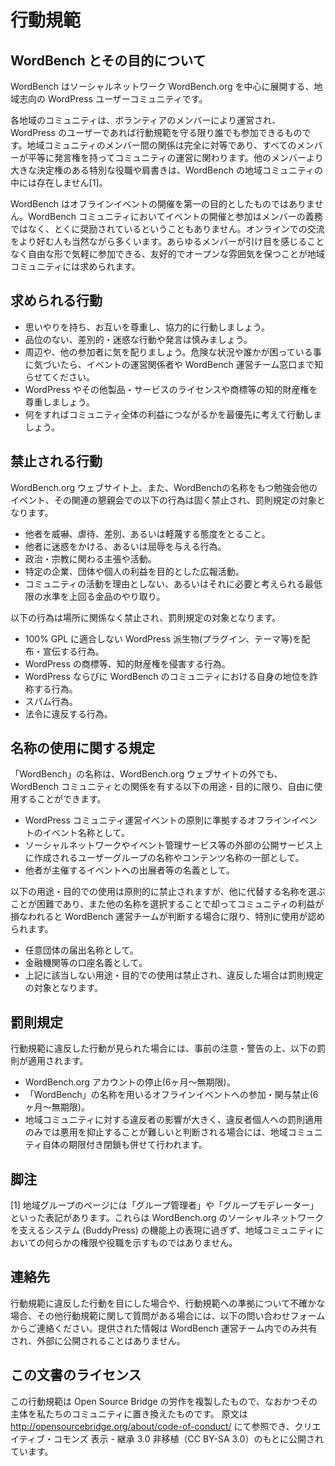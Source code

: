 # 行動規範

## WordBench とその目的について

WordBench はソーシャルネットワーク WordBench.org を中心に展開する、地域志向の WordPress ユーザーコミュニティです。

各地域のコミュニティは、ボランティアのメンバーにより運営され、WordPress のユーザーであれば行動規範を守る限り誰でも参加できるものです。地域コミュニティのメンバー間の関係は完全に対等であり、すべてのメンバーが平等に発言権を持ってコミュニティの運営に関わります。他のメンバーより大きな決定権のある特別な役職や肩書きは、WordBench の地域コミュニティの中には存在しません[1]。

WordBench はオフラインイベントの開催を第一の目的としたものではありません。WordBench コミュニティにおいてイベントの開催と参加はメンバーの義務ではなく、とくに奨励されているということもありません。オンラインでの交流をより好む人も当然ながら多くいます。あらゆるメンバーが引け目を感じることなく自由な形で気軽に参加できる、友好的でオープンな雰囲気を保つことが地域コミュニティには求められます。

## 求められる行動

- 思いやりを持ち、お互いを尊重し、協力的に行動しましょう。
- 品位のない、差別的・迷惑な行動や発言は慎みましょう。
- 周辺や、他の参加者に気を配りましょう。危険な状況や誰かが困っている事に気づいたら、イベントの運営関係者や WordBench 運営チーム窓口まで知らせてください。
- WordPress やその他製品・サービスのライセンスや商標等の知的財産権を尊重しましょう。
- 何をすればコミュニティ全体の利益につながるかを最優先に考えて行動しましょう。

## 禁止される行動

WordBench.org ウェブサイト上、また、WordBenchの名称をもつ勉強会他のイベント、その関連の懇親会での以下の行為は固く禁止され、罰則規定の対象となります。

- 他者を威嚇、虐待、差別、あるいは軽蔑する態度をとること。
- 他者に迷惑をかける、あるいは屈辱を与える行為。
- 政治・宗教に関わる主張や活動。
- 特定の企業、団体や個人の利益を目的とした広報活動。
- コミュニティの活動を理由としない、あるいはそれに必要と考えられる最低限の水準を上回る金品のやり取り。

以下の行為は場所に関係なく禁止され、罰則規定の対象となります。

- 100% GPL に適合しない WordPress 派生物(プラグイン、テーマ等)を配布・宣伝する行為。
- WordPress の商標等、知的財産権を侵害する行為。
- WordPress ならびに WordBench のコミュニティにおける自身の地位を詐称する行為。
- スパム行為。
- 法令に違反する行為。

## 名称の使用に関する規定

「WordBench」の名称は、WordBench.org ウェブサイトの外でも、WordBench コミュニティとの関係を有する以下の用途・目的に限り、自由に使用することができます。

- WordPress コミュニティ運営イベントの原則に準拠するオフラインイベントのイベント名称として。
- ソーシャルネットワークやイベント管理サービス等の外部の公開サービス上に作成されるユーザーグループの名称やコンテンツ名称の一部として。
- 他者が主催するイベントへの出展者等の名義として。

以下の用途・目的での使用は原則的に禁止されますが、他に代替する名称を選ぶことが困難であり、また他の名称を選択することで却ってコミュニティの利益が損なわれると WordBench 運営チームが判断する場合に限り、特別に使用が認められます。

- 任意団体の届出名称として。
- 金融機関等の口座名義として。
- 上記に該当しない用途・目的での使用は禁止され、違反した場合は罰則規定の対象となります。

## 罰則規定

行動規範に違反した行動が見られた場合には、事前の注意・警告の上、以下の罰則が適用されます。

- WordBench.org アカウントの停止(6ヶ月〜無期限)。
- 「WordBench」の名称を用いるオフラインイベントへの参加・関与禁止(6ヶ月〜無期限)。
- 地域コミュニティに対する違反者の影響が大きく、違反者個人への罰則適用のみでは悪用を抑止することが難しいと判断される場合には、地域コミュニティ自体の期限付き閉鎖も併せて行われます。

## 脚注

[1] 地域グループのページには「グループ管理者」や「グループモデレーター」といった表記があります。これらは WordBench.org のソーシャルネットワークを支えるシステム (BuddyPress) の機能上の表現に過ぎず、地域コミュニティにおいての何らかの権限や役職を示すものではありません。

## 連絡先

行動規範に違反した行動を目にした場合や、行動規範への準拠について不確かな場合、その他行動規範に関して質問がある場合には、以下の問い合わせフォームからご連絡ください。提供された情報は WordBench 運営チーム内でのみ共有され、外部に公開されることはありません。

## この文書のライセンス

この行動規範は Open Source Bridge の労作を複製したもので、なおかつその主体を私たちのコミュニティに置き換えたものです。 原文は http://opensourcebridge.org/about/code-of-conduct/ にて参照でき、クリエイティブ・コモンズ 表示 - 継承 3.0 非移植（CC BY-SA 3.0）のもとに公開されています。
